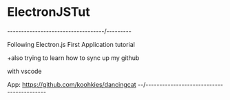 # ElectronJSTut
-----------------------------------/---------

Following Electron.js First Application tutorial

+also trying to learn how to sync up my github

with vscode 


App: https://github.com/koohkies/dancingcat
--/------------------------------------------
